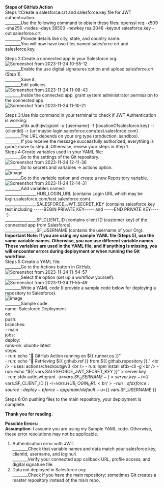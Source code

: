 **Steps of GitHub Action**<br />
Steps 1:Create a salesforce.crt and salesforce.key file for JWT authentication.<br />
________Use the following command to obtain these files: openssl req -x509 -sha256 -nodes -days 36500 -newkey rsa:2048 -keyout salesforce.key -out salesforce.crt<br />
________Provide details like city, state, and country name. <br />
________You will now have two files named salesforce.crt and salesforce.key.<br />
        
Steps 2:Create a connected app in your Salesforce org.<br />
        ![Screenshot from 2023-11-24 10-55-12](https://github.com/Himanshu987399/GitAction/assets/86918713/bf7c46ff-cfa6-48e7-b57a-712d3ccc76c8)<br />
________Enable the use digital signatures option and upload salesforce.crt (Step 1).<br />
________Save it.<br />
________Edit policies.<br />
        ![Screenshot from 2023-11-24 11-08-43](https://github.com/Himanshu987399/GitAction/assets/86918713/21115001-9037-4c3a-a5be-8d583b5d6b68)<br />
________Inside the connected app, grant system administrator permission to the connected app.<br />
        ![Screenshot from 2023-11-24 11-10-21](https://github.com/Himanshu987399/GitAction/assets/86918713/6a5ae140-154c-4b72-86a2-d151ea0253a7)<br />
        
Steps 3:Use this command in your terminal to check if JWT Authentication is working:<br />
________sfdx auth:jwt:grant -u {username} -f {locationOfsalesforce.key} -i {clientId} -r {url maybe login.salesforce.com/test.salesforce.com}<br />
________The URL depends on your org type (production, sandbox).<br />
________If you receive the message successfully authorized, everything is good; move to step 4. Otherwise, review your steps in Step 1.<br />
Steps 4:Create variables used in your YAML file:<br />
________Go to the settings of the Git repository.<br />
        ![Screenshot from 2023-11-24 12-11-36](https://github.com/Himanshu987399/GitAction/assets/86918713/285c94fd-ab9d-44a1-ac49-e2b38df286f8)<br />
________Go to secrets and variables -> actions option.<br />
        ![image](https://github.com/Himanshu987399/GitAction/assets/86918713/ceb2a772-71c8-488e-bdb3-b39befc57236)<br />
________Go to the variable option and create a new Repository variable.<br />
        ![Screenshot from 2023-11-24 12-14-31](https://github.com/Himanshu987399/GitAction/assets/86918713/0791595a-d4cd-487d-a66a-7e866d26874b)<br />
________Add variables named:<br />
________________HUB_LOGIN_URL (contains Login URL which may be login.salesforce.com/test.salesforce.com).<br />
________________SALESFORCE_JWT_SECRET_KEY (contains salesforce.key text including -----BEGIN PRIVATE KEY----- and -----END PRIVATE KEY-----).<br />
________________SF_CLIENT_ID (contains client ID (customer key) of the connected app from Salesforce).<br />
________________SF_USERNAME (contains the username of your Org).<br />
**Important Note: If you are using my sample YAML file (Steps 5), use the same variable names. Otherwise, you can use different variable names. These variables are used in the YAML file, and if anything is missing, you will encounter errors during deployment or when running the Git workflow.** <br />
Steps 5:Create a YAML file:<br />
________Go to the Actions button in GitHub.<br />
        ![Screenshot from 2023-11-24 11-54-57](https://github.com/Himanshu987399/GitAction/assets/86918713/76ffd1a3-590e-4d79-9b93-b2f3a7de679f)<br />
________Select the option (set up a workflow yourself).<br />
        ![Screenshot from 2023-11-24 11-55-49](https://github.com/Himanshu987399/GitAction/assets/86918713/3436f6b3-bb76-43ce-9cdd-1c2d334e8c7d)<br />
________Write a YAML code (I provide a sample code below for deploying a repository to Salesforce).<br />
        ![image](https://github.com/Himanshu987399/GitAction/assets/86918713/3a26fc71-d34d-4671-b51f-8fd78db99bec)<br />
________Sample code:<br />
                name: Salesforce Deployment <br />
                on: <br />
                  push: <br />
                    branches: <br />
                      - main <br />
                jobs: <br />
                  deploy: <br />
                    runs-on: ubuntu-latest <br />
                    steps: <br />
                      - run: echo "🐧 GitHub Action running on ${{ runner.os }}" <br />
                      - run: echo "🔎 Retrieving ${{ github.ref }} from ${{ github.repository }}." <br />
                      - uses: actions/checkout@v3 <br />
                      - run: npm install sfdx-cli -g <br />
                      - run: echo "${{ vars.SALESFORCE_JWT_SECRET_KEY }}" > server.key <br />
                      - run: sfdx auth:jwt:grant -u=${{ vars.SF_USERNAME }}  -f=server.key -i=${{ vars.SF_CLIENT_ID }} -r=${{vars.HUB_LOGIN_URL}} <br />
                      - run: sfdx force:source:deploy -p force-app/main/default -u=${{ vars.SF_USERNAME }} <br />
        
Steps 6:On pushing files to the main repository, your deployment is complete. <br />

**Thank you for reading.** <br />

**Possible Errors:** <br />
**Assumption**: I assume you are using my Sample YAML code. Otherwise, these error resolutions may not be applicable. <br />

1) Authentication error with JWT: <br />
________Check that variable names and data match your salesforce.key, clientId, username, and loginurl. <br />
________Verify your connected app callback URL, profile access, and digital signature file. <br />
2) Data not deployed in Salesforce org: <br />
________Check if you have the main repository; sometimes Git creates a master repository instead of the main repo. <br />





